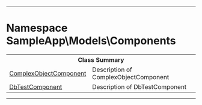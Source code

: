 - - -

# Namespace SampleApp\Models\Components #

<table class="title">
<tr><th colspan="2" class="title">Class Summary</th></tr>
<tr><td class="name"><a href="https://github.com/JeyDotC/Hirudo-docs/blob/master/sampleapp/models/components/complexobjectcomponent.html">ComplexObjectComponent</a></td><td class="description">Description of ComplexObjectComponent</td></tr>
<tr><td class="name"><a href="https://github.com/JeyDotC/Hirudo-docs/blob/master/sampleapp/models/components/dbtestcomponent.html">DbTestComponent</a></td><td class="description">Description of DbTestComponent</td></tr>
</table>

- - -

